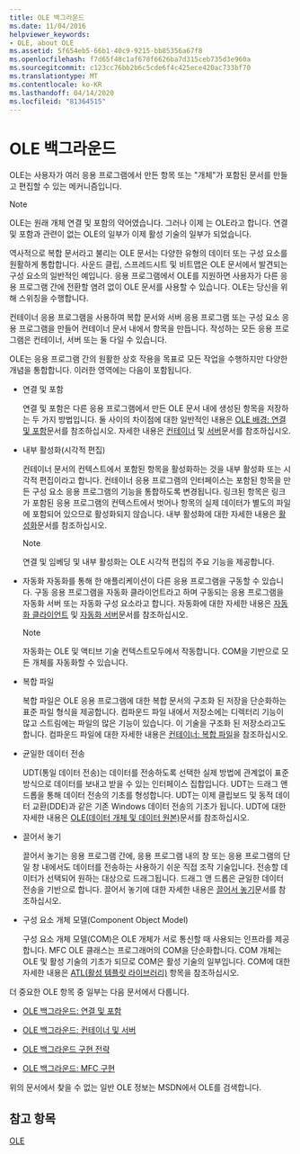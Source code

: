 ```yaml
---
title: OLE 백그라운드
ms.date: 11/04/2016
helpviewer_keywords:
- OLE, about OLE
ms.assetid: 5f654eb5-66b1-40c9-9215-bb85356a67f8
ms.openlocfilehash: f7d65f48c1af678f6626ba7d315ceb735d3e960a
ms.sourcegitcommit: c123cc76bb2b6c5cde6f4c425ece420ac733bf70
ms.translationtype: MT
ms.contentlocale: ko-KR
ms.lasthandoff: 04/14/2020
ms.locfileid: "81364515"
---
```

# <a name="ole-background"></a>OLE 백그라운드

OLE는 사용자가 여러 응용 프로그램에서 만든 항목 또는 "개체"가 포함된 문서를 만들고 편집할 수 있는 메커니즘입니다.

> [!NOTE]
> OLE는 원래 개체 연결 및 포함의 약어였습니다. 그러나 이제 는 OLE라고 합니다. 연결 및 포함과 관련이 없는 OLE의 일부가 이제 활성 기술의 일부가 되었습니다.

역사적으로 복합 문서라고 불리는 OLE 문서는 다양한 유형의 데이터 또는 구성 요소를 원활하게 통합합니다. 사운드 클립, 스프레드시트 및 비트맵은 OLE 문서에서 발견되는 구성 요소의 일반적인 예입니다. 응용 프로그램에서 OLE를 지원하면 사용자가 다른 응용 프로그램 간에 전환할 염려 없이 OLE 문서를 사용할 수 있습니다. OLE는 당신을 위해 스위칭을 수행합니다.

컨테이너 응용 프로그램을 사용하여 복합 문서와 서버 응용 프로그램 또는 구성 요소 응용 프로그램을 만들어 컨테이너 문서 내에서 항목을 만듭니다. 작성하는 모든 응용 프로그램은 컨테이너, 서버 또는 둘 다일 수 있습니다.

OLE는 응용 프로그램 간의 원활한 상호 작용을 목표로 모든 작업을 수행하지만 다양한 개념을 통합합니다. 이러한 영역에는 다음이 포함됩니다.

- 연결 및 포함

   연결 및 포함은 다른 응용 프로그램에서 만든 OLE 문서 내에 생성된 항목을 저장하는 두 가지 방법입니다. 둘 사이의 차이점에 대한 일반적인 내용은 [OLE 배경: 연결 및 포함](../mfc/ole-background-linking-and-embedding.md)문서를 참조하십시오. 자세한 내용은 [컨테이너](../mfc/containers.md) 및 [서버](../mfc/servers.md)문서를 참조하십시오.

- 내부 활성화(시각적 편집)

   컨테이너 문서의 컨텍스트에서 포함된 항목을 활성화하는 것을 내부 활성화 또는 시각적 편집이라고 합니다. 컨테이너 응용 프로그램의 인터페이스는 포함된 항목을 만든 구성 요소 응용 프로그램의 기능을 통합하도록 변경됩니다. 링크된 항목은 링크가 포함된 응용 프로그램의 컨텍스트에서 벗어나 항목의 실제 데이터가 별도의 파일에 포함되어 있으므로 활성화되지 않습니다. 내부 활성화에 대한 자세한 내용은 [활성화](../mfc/activation-cpp.md)문서를 참조하십시오.

   > [!NOTE]
   > 연결 및 임베딩 및 내부 활성화는 OLE 시각적 편집의 주요 기능을 제공합니다.

- 자동화 자동화를 통해 한 애플리케이션이 다른 응용 프로그램을 구동할 수 있습니다. 구동 응용 프로그램을 자동화 클라이언트라고 하며 구동되는 응용 프로그램을 자동화 서버 또는 자동화 구성 요소라고 합니다. 자동화에 대한 자세한 내용은 [자동화 클라이언트](../mfc/automation-clients.md) 및 [자동화 서버](../mfc/automation-servers.md)문서를 참조하십시오.

   > [!NOTE]
   > 자동화는 OLE 및 액티브 기술 컨텍스트모두에서 작동합니다. COM을 기반으로 모든 개체를 자동화할 수 있습니다.

- 복합 파일

   복합 파일은 OLE 응용 프로그램에 대한 복합 문서의 구조화 된 저장을 단순화하는 표준 파일 형식을 제공합니다. 컴파운드 파일 내에서 저장소에는 디렉터리 기능이 많고 스트림에는 파일의 많은 기능이 있습니다. 이 기술을 구조화 된 저장소라고도합니다. 컴파운드 파일에 대한 자세한 내용은 [컨테이너: 복합 파일](../mfc/containers-compound-files.md)을 참조하십시오.

- 균일한 데이터 전송

   UDT(통일 데이터 전송)는 데이터를 전송하도록 선택한 실제 방법에 관계없이 표준 방식으로 데이터를 보내고 받을 수 있는 인터페이스 집합입니다. UDT는 드래그 앤 드롭을 통해 데이터 전송의 기초를 형성합니다. UDT는 이제 클립보드 및 동적 데이터 교환(DDE)과 같은 기존 Windows 데이터 전송의 기초가 됩니다. UDT에 대한 자세한 내용은 [OLE(데이터 개체 및 데이터 원본)](../mfc/data-objects-and-data-sources-ole.md)문서를 참조하십시오.

- 끌어서 놓기

   끌어서 놓기는 응용 프로그램 간에, 응용 프로그램 내의 창 또는 응용 프로그램의 단일 창 내에서도 데이터를 전송하는 사용하기 쉬운 직접 조작 기술입니다. 전송할 데이터가 선택되어 원하는 대상으로 드래그됩니다. 드래그 앤 드롭은 균일한 데이터 전송을 기반으로 합니다. 끌어서 놓기에 대한 자세한 내용은 [끌어서 놓기](../mfc/drag-and-drop-ole.md)문서를 참조하십시오.

- 구성 요소 개체 모델(Component Object Model)

   구성 요소 개체 모델(COM)은 OLE 개체가 서로 통신할 때 사용되는 인프라를 제공합니다. MFC OLE 클래스는 프로그래머의 COM을 단순화합니다. COM 개체는 OLE 및 활성 기술의 기초가 되므로 COM은 활성 기술의 일부입니다. COM에 대한 자세한 내용은 [ATL(활성 템플릿 라이브러리)](../atl/active-template-library-atl-concepts.md) 항목을 참조하십시오.

더 중요한 OLE 항목 중 일부는 다음 문서에서 다룹니다.

- [OLE 백그라운드: 연결 및 포함](../mfc/ole-background-linking-and-embedding.md)

- [OLE 백그라운드: 컨테이너 및 서버](../mfc/ole-background-containers-and-servers.md)

- [OLE 백그라운드 구현 전략](../mfc/ole-background-implementation-strategies.md)

- [OLE 백그라운드: MFC 구현](../mfc/ole-background-mfc-implementation.md)

위의 문서에서 찾을 수 없는 일반 OLE 정보는 MSDN에서 OLE를 검색합니다.

## <a name="see-also"></a>참고 항목

[OLE](../mfc/ole-in-mfc.md)
